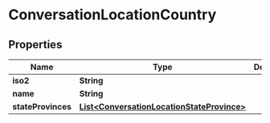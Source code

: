 

# ConversationLocationCountry


## Properties

| Name | Type | Description | Notes |
|------------ | ------------- | ------------- | -------------|
|**iso2** | **String** |  |  [optional] |
|**name** | **String** |  |  [optional] |
|**stateProvinces** | [**List&lt;ConversationLocationStateProvince&gt;**](ConversationLocationStateProvince.md) |  |  [optional] |




